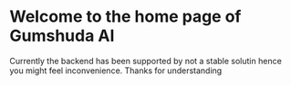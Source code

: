 # Welcome to the home page of Gumshuda AI

Currently the backend has been supported by not a stable solutin hence you might feel inconvenience. Thanks for understanding
